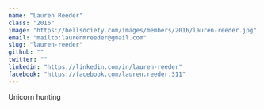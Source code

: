 ```yaml
---
name: "Lauren Reeder"
class: "2016"
image: "https://bellsociety.com/images/members/2016/lauren-reeder.jpg"
email: "mailto:laurenmreeder@gmail.com"
slug: "lauren-reeder"
github: ""
twitter: ""
linkedin: "https://linkedin.com/in/lauren-reeder"
facebook: "https://facebook.com/lauren.reeder.311"
---
```

Unicorn hunting